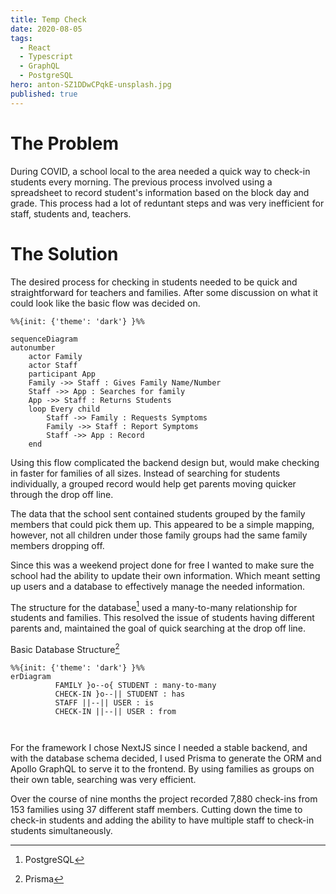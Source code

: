 ```yaml
---
title: Temp Check
date: 2020-08-05
tags:
  - React
  - Typescript
  - GraphQL
  - PostgreSQL
hero: anton-SZ1DDwCPqkE-unsplash.jpg
published: true
---
```

# The Problem

During COVID, a school local to the area needed a quick way to check-in students every morning. The previous process involved using a spreadsheet to record student's information based on the block day and grade. This process had a lot of reduntant steps and was very inefficient for staff, students and, teachers. 

# The Solution

The desired process for checking in students needed to be quick and straightforward for teachers and families. After some discussion on what it could look like the basic flow was decided on.


```mermaid
%%{init: {'theme': 'dark'} }%%

sequenceDiagram
autonumber
    actor Family
    actor Staff
    participant App
    Family ->> Staff : Gives Family Name/Number
    Staff ->> App : Searches for family
    App ->> Staff : Returns Students
    loop Every child
        Staff ->> Family : Requests Symptoms
        Family ->> Staff : Report Symptoms
        Staff ->> App : Record
    end
```

Using this flow complicated the backend design but, would make checking in faster for families of all sizes. Instead of searching for students individually, a grouped record would help get parents moving quicker through the drop off line. 


The data that the school sent contained students grouped by the family members that could pick them up. This appeared to be a simple mapping, however, not all children under those family groups had the same family members dropping off.

Since this was a weekend project done for free I wanted to make sure the school had the ability to update their own information. Which meant setting up users and a database to effectively manage the needed information.


The structure for the database[^postgres] used a many-to-many relationship for students and families. This resolved the issue of students having different parents and, maintained the goal of quick searching at the drop off line.

Basic Database Structure[^prisma]
```mermaid
%%{init: {'theme': 'dark'} }%%
erDiagram
          FAMILY }o--o{ STUDENT : many-to-many
          CHECK-IN }o--|| STUDENT : has
          STAFF ||--|| USER : is
          CHECK-IN ||--|| USER : from

          
```

For the framework I chose NextJS since I needed a stable backend, and with the database schema decided, I used Prisma to generate the ORM and Apollo GraphQL to serve it to the frontend.  By using families as groups on their own table, searching was very efficient. 

Over the course of nine months the project recorded 7,880 check-ins from 153 families using 37 different staff members. Cutting down the time to check-in students and adding the ability to have multiple staff to check-in students simultaneously. 






[^postgres]: PostgreSQL

[^prisma]: Prisma






<!-- Able to check-in 153 families with 208 students.  -->
